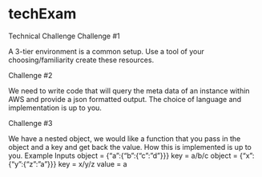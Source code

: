 # techExam
Technical Challenge
Challenge #1

A 3-tier environment is a common setup. Use a tool of your choosing/familiarity create these resources.

Challenge #2

We need to write code that will query the meta data of an instance within AWS and provide a json formatted output. The choice of language and implementation is up to you.

 
Challenge #3

We have a nested object, we would like a function that you pass in the object and a key and get back the value. How this is implemented is up to you.
Example Inputs
object = {“a”:{“b”:{“c”:”d”}}}
key = a/b/c
object = {“x”:{“y”:{“z”:”a”}}}
key = x/y/z
value = a

